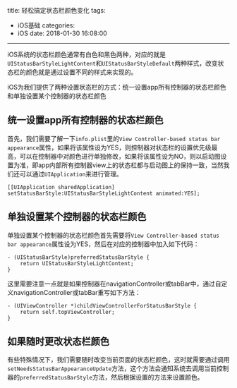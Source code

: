 title: 轻松搞定状态栏颜色变化
tags:
  - iOS基础
categories:
  - iOS
date: 2018-01-30 16:08:00
---

iOS系统的状态栏颜色通常有白色和黑色两种，对应的就是`UIStatusBarStyleLightContent`和`UIStatusBarStyleDefault`两种样式，改变状态栏的颜色就是通过设置不同的样式来实现的。

iOS为我们提供了两种设置状态栏的方式：统一设置app所有控制器的状态栏颜色和单独设置某个控制器的状态栏颜色

## 统一设置app所有控制器的状态栏颜色

首先，我们需要了解一下`info.plist`里的`View Controller-based status bar appearance`属性，如果将该属性设为YES，则控制器对状态栏的设置优先级最高，可以在控制器中对颜色进行单独修改，如果将该属性设为NO，则以启动图设置为准，即app内部所有控制器view上的状态栏都与启动图上的保持一致，当然我们还可以通过`UIApplication`来进行管理。

```
[[UIApplication sharedApplication] setStatusBarStyle:UIStatusBarStyleLightContent animated:YES];
```

## 单独设置某个控制器的状态栏颜色

单独设置某个控制器的状态栏颜色首先需要将`View Controller-based status bar appearance`属性设为YES，然后在对应的控制器中加入如下代码：
```
- (UIStatusBarStyle)preferredStatusBarStyle {
    return UIStatusBarStyleLightContent;
}
```

这里需要注意一点就是如果控制器在navigationController或tabBar中，通过自定义navigationController或tabBar重写如下方法：
```
- (UIViewController *)childViewControllerForStatusBarStyle {
    return self.topViewController;
}
```

## 如果随时更改状态栏颜色

有些特殊情况下，我们需要随时改变当前页面的状态栏颜色，这时就需要通过调用`setNeedsStatusBarAppearanceUpdate`方法，这个方法会通知系统去调用当前控制器的`preferredStatusBarStyle`方法，然后根据设置的方法来设置颜色。

